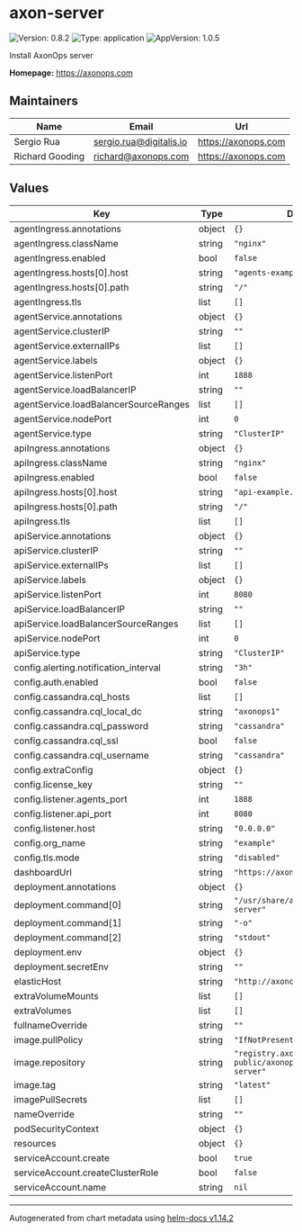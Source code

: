 # axon-server

![Version: 0.8.2](https://img.shields.io/badge/Version-0.8.2-informational?style=flat-square) ![Type: application](https://img.shields.io/badge/Type-application-informational?style=flat-square) ![AppVersion: 1.0.5](https://img.shields.io/badge/AppVersion-1.0.5-informational?style=flat-square)

Install AxonOps server

**Homepage:** <https://axonops.com>

## Maintainers

| Name | Email | Url |
| ---- | ------ | --- |
| Sergio Rua | <sergio.rua@digitalis.io> | <https://axonops.com> |
| Richard Gooding | <richard@axonops.com> | <https://axonops.com> |

## Values

| Key | Type | Default | Description |
|-----|------|---------|-------------|
| agentIngress.annotations | object | `{}` |  |
| agentIngress.className | string | `"nginx"` |  |
| agentIngress.enabled | bool | `false` |  |
| agentIngress.hosts[0].host | string | `"agents-example.local"` |  |
| agentIngress.hosts[0].path | string | `"/"` |  |
| agentIngress.tls | list | `[]` |  |
| agentService.annotations | object | `{}` |  |
| agentService.clusterIP | string | `""` |  |
| agentService.externalIPs | list | `[]` |  |
| agentService.labels | object | `{}` |  |
| agentService.listenPort | int | `1888` |  |
| agentService.loadBalancerIP | string | `""` |  |
| agentService.loadBalancerSourceRanges | list | `[]` |  |
| agentService.nodePort | int | `0` |  |
| agentService.type | string | `"ClusterIP"` |  |
| apiIngress.annotations | object | `{}` |  |
| apiIngress.className | string | `"nginx"` |  |
| apiIngress.enabled | bool | `false` |  |
| apiIngress.hosts[0].host | string | `"api-example.local"` |  |
| apiIngress.hosts[0].path | string | `"/"` |  |
| apiIngress.tls | list | `[]` |  |
| apiService.annotations | object | `{}` |  |
| apiService.clusterIP | string | `""` |  |
| apiService.externalIPs | list | `[]` |  |
| apiService.labels | object | `{}` |  |
| apiService.listenPort | int | `8080` |  |
| apiService.loadBalancerIP | string | `""` |  |
| apiService.loadBalancerSourceRanges | list | `[]` |  |
| apiService.nodePort | int | `0` |  |
| apiService.type | string | `"ClusterIP"` |  |
| config.alerting.notification_interval | string | `"3h"` |  |
| config.auth.enabled | bool | `false` |  |
| config.cassandra.cql_hosts | list | `[]` |  |
| config.cassandra.cql_local_dc | string | `"axonops1"` |  |
| config.cassandra.cql_password | string | `"cassandra"` |  |
| config.cassandra.cql_ssl | bool | `false` |  |
| config.cassandra.cql_username | string | `"cassandra"` |  |
| config.extraConfig | object | `{}` |  |
| config.license_key | string | `""` |  |
| config.listener.agents_port | int | `1888` |  |
| config.listener.api_port | int | `8080` |  |
| config.listener.host | string | `"0.0.0.0"` |  |
| config.org_name | string | `"example"` |  |
| config.tls.mode | string | `"disabled"` |  |
| dashboardUrl | string | `"https://axonops.example.com"` |  |
| deployment.annotations | object | `{}` |  |
| deployment.command[0] | string | `"/usr/share/axonops/axon-server"` |  |
| deployment.command[1] | string | `"-o"` |  |
| deployment.command[2] | string | `"stdout"` |  |
| deployment.env | object | `{}` |  |
| deployment.secretEnv | string | `""` |  |
| elasticHost | string | `"http://axonops-elastic:9200"` |  |
| extraVolumeMounts | list | `[]` |  |
| extraVolumes | list | `[]` |  |
| fullnameOverride | string | `""` |  |
| image.pullPolicy | string | `"IfNotPresent"` |  |
| image.repository | string | `"registry.axonops.com/axonops-public/axonops-docker/axon-server"` |  |
| image.tag | string | `"latest"` |  |
| imagePullSecrets | list | `[]` |  |
| nameOverride | string | `""` |  |
| podSecurityContext | object | `{}` |  |
| resources | object | `{}` |  |
| serviceAccount.create | bool | `true` |  |
| serviceAccount.createClusterRole | bool | `false` |  |
| serviceAccount.name | string | `nil` |  |

----------------------------------------------
Autogenerated from chart metadata using [helm-docs v1.14.2](https://github.com/norwoodj/helm-docs/releases/v1.14.2)
